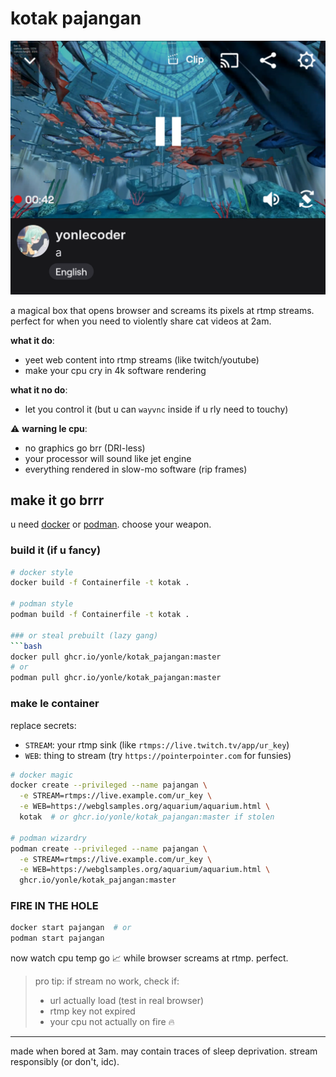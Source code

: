 # kotak pajangan

![behold le screenshot](./screenshot.png)

a magical box that opens browser and screams its pixels at rtmp streams. perfect for when you need to violently share cat videos at 2am.

**what it do**:
- yeet web content into rtmp streams (like twitch/youtube)
- make your cpu cry in 4k software rendering

**what it no do**:
- let you control it (but u can `wayvnc` inside if u rly need to touchy)

⚠️ **warning le cpu**:
- no graphics go brr (DRI-less)
- your processor will sound like jet engine
- everything rendered in slow-mo software (rip frames)

## make it go brrr

u need [docker](https://docker.com) or [podman](https://podman.io). choose your weapon.

### build it (if u fancy)
```bash
# docker style
docker build -f Containerfile -t kotak .

# podman style
podman build -f Containerfile -t kotak .

### or steal prebuilt (lazy gang)
```bash
docker pull ghcr.io/yonle/kotak_pajangan:master
# or
podman pull ghcr.io/yonle/kotak_pajangan:master
```

### make le container
replace secrets:
- `STREAM`: your rtmp sink (like `rtmps://live.twitch.tv/app/ur_key`)
- `WEB`: thing to stream (try `https://pointerpointer.com` for funsies)

```bash
# docker magic
docker create --privileged --name pajangan \
  -e STREAM=rtmps://live.example.com/ur_key \
  -e WEB=https://webglsamples.org/aquarium/aquarium.html \
  kotak  # or ghcr.io/yonle/kotak_pajangan:master if stolen

# podman wizardry
podman create --privileged --name pajangan \
  -e STREAM=rtmps://live.example.com/ur_key \
  -e WEB=https://webglsamples.org/aquarium/aquarium.html \
  ghcr.io/yonle/kotak_pajangan:master
```

### FIRE IN THE HOLE
```bash
docker start pajangan  # or
podman start pajangan
```

now watch cpu temp go 📈 while browser screams at rtmp. perfect.

> pro tip: if stream no work, check if:
> - url actually load (test in real browser)
> - rtmp key not expired
> - your cpu not actually on fire 🔥

---

made when bored at 3am. may contain traces of sleep deprivation.
stream responsibly (or don't, idc).
